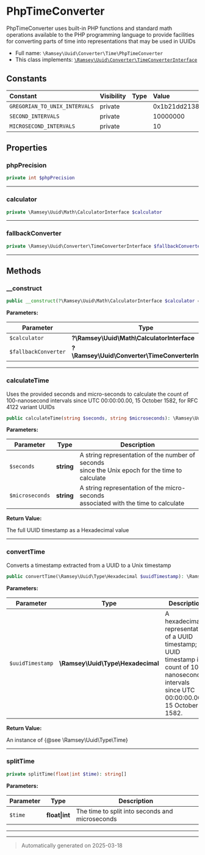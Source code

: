 
# PhpTimeConverter

PhpTimeConverter uses built-in PHP functions and standard math operations
available to the PHP programming language to provide facilities for
converting parts of time into representations that may be used in UUIDs



* Full name: `\Ramsey\Uuid\Converter\Time\PhpTimeConverter`
* This class implements:
[`\Ramsey\Uuid\Converter\TimeConverterInterface`](../TimeConverterInterface.md)


## Constants

| Constant | Visibility | Type | Value |
|:---------|:-----------|:-----|:------|
|`GREGORIAN_TO_UNIX_INTERVALS`|private| |0x1b21dd213814000|
|`SECOND_INTERVALS`|private| |10000000|
|`MICROSECOND_INTERVALS`|private| |10|

## Properties


### phpPrecision



```php
private int $phpPrecision
```






***

### calculator



```php
private \Ramsey\Uuid\Math\CalculatorInterface $calculator
```






***

### fallbackConverter



```php
private \Ramsey\Uuid\Converter\TimeConverterInterface $fallbackConverter
```






***

## Methods


### __construct



```php
public __construct(?\Ramsey\Uuid\Math\CalculatorInterface $calculator = null, ?\Ramsey\Uuid\Converter\TimeConverterInterface $fallbackConverter = null): mixed
```








**Parameters:**

| Parameter | Type | Description |
|-----------|------|-------------|
| `$calculator` | **?\Ramsey\Uuid\Math\CalculatorInterface** |  |
| `$fallbackConverter` | **?\Ramsey\Uuid\Converter\TimeConverterInterface** |  |





***

### calculateTime

Uses the provided seconds and micro-seconds to calculate the count of
100-nanosecond intervals since UTC 00:00:00.00, 15 October 1582, for
RFC 4122 variant UUIDs

```php
public calculateTime(string $seconds, string $microseconds): \Ramsey\Uuid\Type\Hexadecimal
```








**Parameters:**

| Parameter | Type | Description |
|-----------|------|-------------|
| `$seconds` | **string** | A string representation of the number of seconds<br />since the Unix epoch for the time to calculate |
| `$microseconds` | **string** | A string representation of the micro-seconds<br />associated with the time to calculate |


**Return Value:**

The full UUID timestamp as a Hexadecimal value




***

### convertTime

Converts a timestamp extracted from a UUID to a Unix timestamp

```php
public convertTime(\Ramsey\Uuid\Type\Hexadecimal $uuidTimestamp): \Ramsey\Uuid\Type\Time
```








**Parameters:**

| Parameter | Type | Description |
|-----------|------|-------------|
| `$uuidTimestamp` | **\Ramsey\Uuid\Type\Hexadecimal** | A hexadecimal representation of a UUID<br />timestamp; a UUID timestamp is a count of 100-nanosecond intervals<br />since UTC 00:00:00.00, 15 October 1582. |


**Return Value:**

An instance of {@see \Ramsey\Uuid\Type\Time}




***

### splitTime



```php
private splitTime(float|int $time): string[]
```








**Parameters:**

| Parameter | Type | Description |
|-----------|------|-------------|
| `$time` | **float&#124;int** | The time to split into seconds and microseconds |





***


***
> Automatically generated on 2025-03-18
